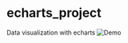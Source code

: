 # echarts_project
Data visualization with echarts
![Demo](https://github.com/BrightFeather/echarts_project/demo.png)
